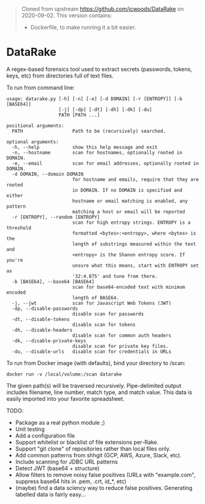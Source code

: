 >
> Cloned from upstream https://github.com/jcwoods/DataRake on 2020-09-02.  This version contains:
> * Dockerfile, to make running it a bit easier.
>

# DataRake
A regex-based forensics tool used to extract secrets (passwords, tokens, keys, etc) from directories full of text files.

To run from command line:

    usage: datarake.py [-h] [-n] [-e] [-d DOMAIN] [-r [ENTROPY]] [-b [BASE64]]
                       [-j] [-dp] [-dt] [-dh] [-dk] [-du]
                       PATH [PATH ...]
    
    positional arguments:
      PATH                  Path to be (recursively) searched.
    
    optional arguments:
      -h, --help            show this help message and exit
      -n, --hostname        scan for hostnames, optionally rooted in DOMAIN.
      -e, --email           scan for email addresses, optionally rooted in DOMAIN.
      -d DOMAIN, --domain DOMAIN
                            for hostname and emails, require that they are rooted
                            in DOMAIN. If no DOMAIN is specified and either
                            hostname or email matching is enabled, any pattern
                            matching a host or email will be reported
      -r [ENTROPY], --random [ENTROPY]
                            scan for high entropy strings. ENTROPY is a threshold
                            formatted <bytes>:<entropy>, where <bytes> is the
                            length of substrings measured within the text and
                            <entropy> is the Shanon entropy score. If you're
                            unsure what this means, start with ENTROPY set as
                            '32:4.875' and tune from there.
      -b [BASE64], --base64 [BASE64]
                            scan for base64-encoded text with minimum encoded
                            length of BASE64.
      -j, --jwt             scan for Javascript Web Tokens (JWT)
      -dp, --disable-passwords
                            disable scan for passwords
      -dt, --disable-tokens
                            disable scan for tokens
      -dh, --disable-headers
                            disable scan for common auth headers
      -dk, --disable-private-keys
                            disable scan for private key files.
      -du, --disable-urls   disable scan for credentials in URLs


To run from Docker image (with defaults), bind your directory to /scan:

    docker run -v /local/volume:/scan datarake

The given path(s) will be traversed recursively.  Pipe-delimited output includes filename, line number, match type, and match value.  This data is easily imported into your favorite spreadsheet.

TODO:
* Package as a real python module ;)
* Unit testing
* Add a configuration file
* Support whitelist or blacklist of file extensions per-Rake.
* Support "git clone" of repositories rather than local files only.
* Add common patterns from shhgit (GCP, AWS, Azure, Slack, etc).
* Include scanning for JDBC URL patterns
* Detect JWT (base64 + structure)
* Allow filters to remove noisy false positives (URLs with "example.com", suppress base64 hits in .pem, .crt, id_*, etc)
* (maybe) find a data sciency way to reduce false positives.  Generating labelled data is fairly easy...
